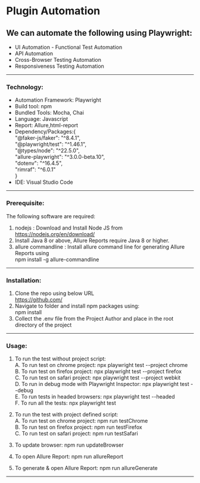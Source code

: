 

#  Plugin Automation

## We can automate the following using Playwright: <br>
* UI Automation - Functional Test Automation <br>
* API Automation <br>
* Cross-Browser Testing Automation <br>
* Responsiveness Testing Automation <br>
-----------------------------------------------------------
### Technology: <br>
* Automation Framework: Playwright <br>
* Build tool: npm <br>
* Bundled Tools: Mocha, Chai
* Language: Javascript <br>
* Report: Allure,html-report <br>
* Dependency/Packages:{<br>
    "@faker-js/faker": "^8.4.1",<br>
    "@playwright/test": "^1.46.1",<br>
    "@types/node": "^22.5.0",<br>
    "allure-playwright": "^3.0.0-beta.10",<br>
    "dotenv": "^16.4.5",<br>
    "rimraf": "^6.0.1"<br>
} <br>
* IDE: Visual Studio Code <br>

----------------------------------------------------------

### Prerequisite:
The following software are required:

1. nodejs : Download and Install Node JS from<br>
    https://nodejs.org/en/download/<br>
2. Install Java 8 or above, Allure Reports require Java 8 or higher.<br>
3. allure commandline : Install allure command line for generating Allure Reports using<br>
    npm install -g allure-commandline<br>
    
----------------------------------------------------------

### Installation:
1. Clone the repo using below URL<br>
  https://github.com/<br>
2. Navigate to folder and install npm packages using:<br>
  npm install<br>
3. Collect the .env file from the Project Author and place in the root directory of the project <br>
----------------------------------------------------------

### Usage:
1. To run the test without project script: <br>
A. To run test on chrome project: npx playwright test --project chrome<br>
B. To run test on firefox project: npx playwright test --project firefox<br>
C. To run test on safari project: npx playwright test --project webkit<br>
D. To run in debug mode with Playwright Inspector: npx playwright test --debug<br>
E. To run tests in headed browsers: npx playwright test --headed <br>
F. To run all the tests: npx playwright test <br>


2. To run the test with project defined script: <br>
A. To run test on chrome project: npm run testChrome<br>
B. To run test on firefox project: npm run testFirefox<br>
C. To run test on safari project: npm run testSafari<br>

3. To update browser: npm run updateBrowser<br>
4. To open Allure Report: npm run allureReport <br>
5. To generate & open Allure Report: npm run allureGenerate<br>

----------------------------------------------------------

